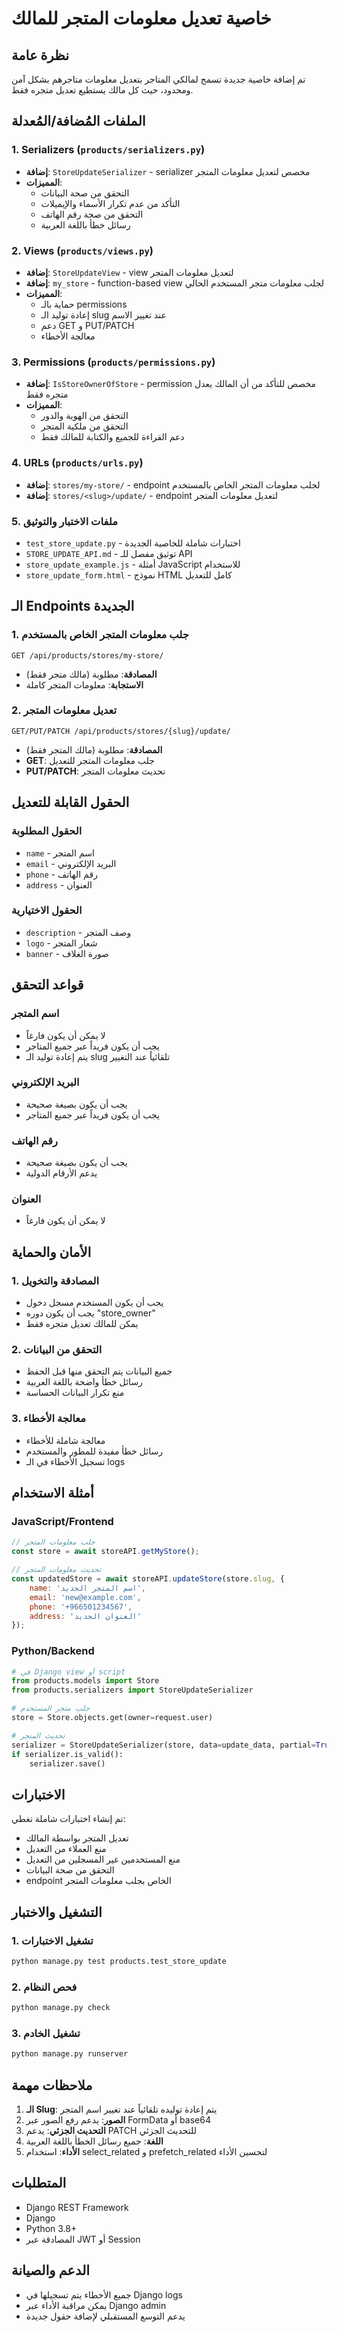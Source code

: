 # خاصية تعديل معلومات المتجر للمالك

## نظرة عامة
تم إضافة خاصية جديدة تسمح لمالكي المتاجر بتعديل معلومات متاجرهم بشكل آمن ومحدود، حيث كل مالك يستطيع تعديل متجره فقط.

## الملفات المُضافة/المُعدلة

### 1. Serializers (`products/serializers.py`)
- **إضافة**: `StoreUpdateSerializer` - serializer مخصص لتعديل معلومات المتجر
- **المميزات**:
  - التحقق من صحة البيانات
  - التأكد من عدم تكرار الأسماء والإيميلات
  - التحقق من صحة رقم الهاتف
  - رسائل خطأ باللغة العربية

### 2. Views (`products/views.py`)
- **إضافة**: `StoreUpdateView` - view لتعديل معلومات المتجر
- **إضافة**: `my_store` - function-based view لجلب معلومات متجر المستخدم الحالي
- **المميزات**:
  - حماية بالـ permissions
  - إعادة توليد الـ slug عند تغيير الاسم
  - دعم GET و PUT/PATCH
  - معالجة الأخطاء

### 3. Permissions (`products/permissions.py`)
- **إضافة**: `IsStoreOwnerOfStore` - permission مخصص للتأكد من أن المالك يعدل متجره فقط
- **المميزات**:
  - التحقق من الهوية والدور
  - التحقق من ملكية المتجر
  - دعم القراءة للجميع والكتابة للمالك فقط

### 4. URLs (`products/urls.py`)
- **إضافة**: `stores/my-store/` - endpoint لجلب معلومات المتجر الخاص بالمستخدم
- **إضافة**: `stores/<slug>/update/` - endpoint لتعديل معلومات المتجر

### 5. ملفات الاختبار والتوثيق
- `test_store_update.py` - اختبارات شاملة للخاصية الجديدة
- `STORE_UPDATE_API.md` - توثيق مفصل للـ API
- `store_update_example.js` - أمثلة JavaScript للاستخدام
- `store_update_form.html` - نموذج HTML كامل للتعديل

## الـ Endpoints الجديدة

### 1. جلب معلومات المتجر الخاص بالمستخدم
```
GET /api/products/stores/my-store/
```
- **المصادقة**: مطلوبة (مالك متجر فقط)
- **الاستجابة**: معلومات المتجر كاملة

### 2. تعديل معلومات المتجر
```
GET/PUT/PATCH /api/products/stores/{slug}/update/
```
- **المصادقة**: مطلوبة (مالك المتجر فقط)
- **GET**: جلب معلومات المتجر للتعديل
- **PUT/PATCH**: تحديث معلومات المتجر

## الحقول القابلة للتعديل

### الحقول المطلوبة
- `name` - اسم المتجر
- `email` - البريد الإلكتروني
- `phone` - رقم الهاتف
- `address` - العنوان

### الحقول الاختيارية
- `description` - وصف المتجر
- `logo` - شعار المتجر
- `banner` - صورة الغلاف

## قواعد التحقق

### اسم المتجر
- لا يمكن أن يكون فارغاً
- يجب أن يكون فريداً عبر جميع المتاجر
- يتم إعادة توليد الـ slug تلقائياً عند التغيير

### البريد الإلكتروني
- يجب أن يكون بصيغة صحيحة
- يجب أن يكون فريداً عبر جميع المتاجر

### رقم الهاتف
- يجب أن يكون بصيغة صحيحة
- يدعم الأرقام الدولية

### العنوان
- لا يمكن أن يكون فارغاً

## الأمان والحماية

### 1. المصادقة والتخويل
- يجب أن يكون المستخدم مسجل دخول
- يجب أن يكون دوره "store_owner"
- يمكن للمالك تعديل متجره فقط

### 2. التحقق من البيانات
- جميع البيانات يتم التحقق منها قبل الحفظ
- رسائل خطأ واضحة باللغة العربية
- منع تكرار البيانات الحساسة

### 3. معالجة الأخطاء
- معالجة شاملة للأخطاء
- رسائل خطأ مفيدة للمطور والمستخدم
- تسجيل الأخطاء في الـ logs

## أمثلة الاستخدام

### JavaScript/Frontend
```javascript
// جلب معلومات المتجر
const store = await storeAPI.getMyStore();

// تحديث معلومات المتجر
const updatedStore = await storeAPI.updateStore(store.slug, {
    name: 'اسم المتجر الجديد',
    email: 'new@example.com',
    phone: '+966501234567',
    address: 'العنوان الجديد'
});
```

### Python/Backend
```python
# في Django view أو script
from products.models import Store
from products.serializers import StoreUpdateSerializer

# جلب متجر المستخدم
store = Store.objects.get(owner=request.user)

# تحديث المتجر
serializer = StoreUpdateSerializer(store, data=update_data, partial=True)
if serializer.is_valid():
    serializer.save()
```

## الاختبارات

تم إنشاء اختبارات شاملة تغطي:
- تعديل المتجر بواسطة المالك
- منع العملاء من التعديل
- منع المستخدمين غير المسجلين من التعديل
- التحقق من صحة البيانات
- endpoint الخاص بجلب معلومات المتجر

## التشغيل والاختبار

### 1. تشغيل الاختبارات
```bash
python manage.py test products.test_store_update
```

### 2. فحص النظام
```bash
python manage.py check
```

### 3. تشغيل الخادم
```bash
python manage.py runserver
```

## ملاحظات مهمة

1. **الـ Slug**: يتم إعادة توليده تلقائياً عند تغيير اسم المتجر
2. **الصور**: يدعم رفع الصور عبر FormData أو base64
3. **التحديث الجزئي**: يدعم PATCH للتحديث الجزئي
4. **اللغة**: جميع رسائل الخطأ باللغة العربية
5. **الأداء**: استخدام select_related و prefetch_related لتحسين الأداء

## المتطلبات

- Django REST Framework
- Django
- Python 3.8+
- المصادقة عبر JWT أو Session

## الدعم والصيانة

- جميع الأخطاء يتم تسجيلها في Django logs
- يمكن مراقبة الأداء عبر Django admin
- يدعم التوسع المستقبلي لإضافة حقول جديدة